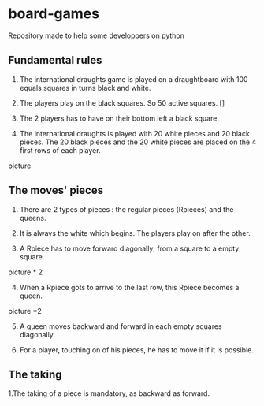 # board-games

Repository made to help some developpers on python

## Fundamental rules

1. The international draughts game is played on a draughtboard with 100 equals squares in turns black and white.

2. The players play on the black squares. So 50 active squares. []

3. The 2 players has to have on their bottom left a black square.

4. The international draughts is played with 20 white pieces and 20 black pieces. The 20 black pieces and the 20 white pieces are placed on the 4 first rows of each player.

picture


## The moves' pieces

1. There are 2 types of pieces : the regular pieces (Rpieces) and the queens.

2. It is always the white which begins. The players play on after the other.

3. A Rpiece has to move forward diagonally; from a square to a empty square.

picture * 2

4. When a Rpiece gots to arrive to the last row, this Rpiece becomes a queen.

picture *2

5. A queen moves backward and forward in each empty squares diagonally.

6. For a player, touching on of his pieces, he has to move it if it is possible.

## The taking

1.The taking of a piece is mandatory, as backward as forward.

